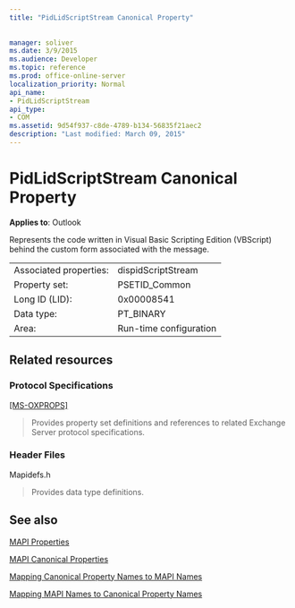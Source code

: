 ```yaml
---
title: "PidLidScriptStream Canonical Property"
 
 
manager: soliver
ms.date: 3/9/2015
ms.audience: Developer
ms.topic: reference
ms.prod: office-online-server
localization_priority: Normal
api_name:
- PidLidScriptStream
api_type:
- COM
ms.assetid: 9d54f937-c8de-4789-b134-56835f21aec2
description: "Last modified: March 09, 2015"
---
```


# PidLidScriptStream Canonical Property

  
  
**Applies to**: Outlook 
  
Represents the code written in Visual Basic Scripting Edition (VBScript) behind the custom form associated with the message.
  
|||
|:-----|:-----|
|Associated properties:  <br/> |dispidScriptStream  <br/> |
|Property set:  <br/> |PSETID_Common  <br/> |
|Long ID (LID):  <br/> |0x00008541  <br/> |
|Data type:  <br/> |PT_BINARY  <br/> |
|Area:  <br/> |Run-time configuration  <br/> |
   
## Related resources

### Protocol Specifications

[[MS-OXPROPS]](http://msdn.microsoft.com/library/f6ab1613-aefe-447d-a49c-18217230b148%28Office.15%29.aspx)
  
> Provides property set definitions and references to related Exchange Server protocol specifications.
    
### Header Files

Mapidefs.h
  
> Provides data type definitions.
    
## See also



[MAPI Properties](mapi-properties.md)
  
[MAPI Canonical Properties](mapi-canonical-properties.md)
  
[Mapping Canonical Property Names to MAPI Names](mapping-canonical-property-names-to-mapi-names.md)
  
[Mapping MAPI Names to Canonical Property Names](mapping-mapi-names-to-canonical-property-names.md)

